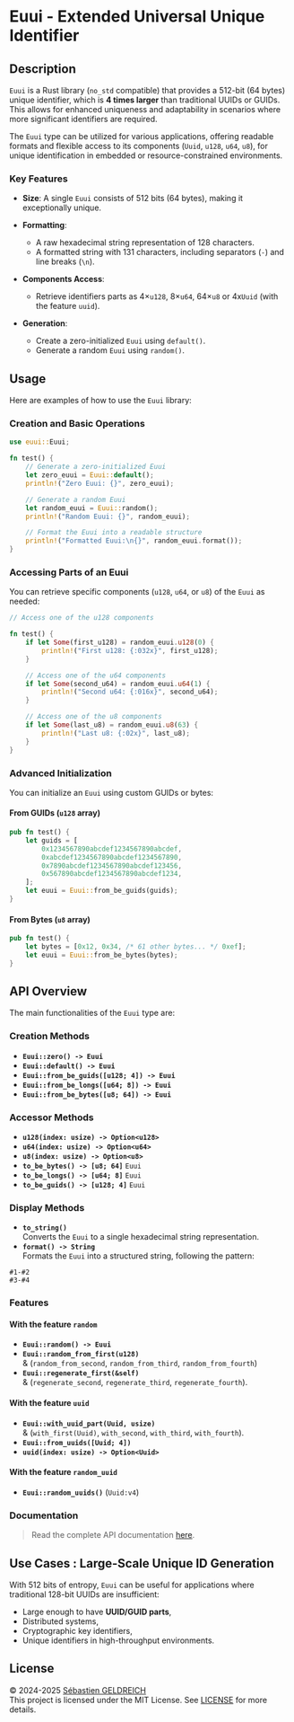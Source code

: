 # Euui - Extended Universal Unique Identifier

## Description

`Euui` is a Rust library (`no_std` compatible) that provides a 512-bit (64 bytes) unique identifier, which is **4 times
larger** than traditional UUIDs or GUIDs. This allows for enhanced uniqueness and adaptability in scenarios where more
significant identifiers are required.

The `Euui` type can be utilized for various applications, offering readable formats and flexible access to its
components (`Uuid`, `u128`, `u64`, `u8`), for unique identification in embedded or resource-constrained environments.

### Key Features

- **Size**: A single `Euui` consists of 512 bits (64 bytes), making it exceptionally unique.
- **Formatting**:
    - A raw hexadecimal string representation of 128 characters.
    - A formatted string with 131 characters, including separators (`-`) and line breaks (`\n`).

- **Components Access**:
    - Retrieve identifiers parts as 4×`u128`, 8×`u64`, 64×`u8` or 4x`Uuid` (with the feature `uuid`).

- **Generation**:
    - Create a zero-initialized `Euui` using `default()`.
    - Generate a random `Euui` using `random()`.

## Usage

Here are examples of how to use the `Euui` library:

### Creation and Basic Operations

```rust
use euui::Euui;

fn test() {
    // Generate a zero-initialized Euui
    let zero_euui = Euui::default();
    println!("Zero Euui: {}", zero_euui);

    // Generate a random Euui
    let random_euui = Euui::random();
    println!("Random Euui: {}", random_euui);

    // Format the Euui into a readable structure
    println!("Formatted Euui:\n{}", random_euui.format());
}
```

### Accessing Parts of an Euui

You can retrieve specific components (`u128`, `u64`, or `u8`) of the `Euui` as needed:

```rust
// Access one of the u128 components

fn test() {
    if let Some(first_u128) = random_euui.u128(0) {
        println!("First u128: {:032x}", first_u128);
    }

    // Access one of the u64 components
    if let Some(second_u64) = random_euui.u64(1) {
        println!("Second u64: {:016x}", second_u64);
    }

    // Access one of the u8 components
    if let Some(last_u8) = random_euui.u8(63) {
        println!("Last u8: {:02x}", last_u8);
    }
}
```

### Advanced Initialization

You can initialize an `Euui` using custom GUIDs or bytes:

#### From GUIDs (`u128` array)

```rust
pub fn test() {
    let guids = [
        0x1234567890abcdef1234567890abcdef,
        0xabcdef1234567890abcdef1234567890,
        0x7890abcdef1234567890abcdef123456,
        0x567890abcdef1234567890abcdef1234,
    ];
    let euui = Euui::from_be_guids(guids);
}
```

#### From Bytes (`u8` array)

```rust
pub fn test() {
    let bytes = [0x12, 0x34, /* 61 other bytes... */ 0xef];
    let euui = Euui::from_be_bytes(bytes);
}
```

## API Overview

The main functionalities of the `Euui` type are:

### Creation Methods

- **`Euui::zero() -> Euui`**
- **`Euui::default() -> Euui`**
- **`Euui::from_be_guids([u128; 4]) -> Euui`**
- **`Euui::from_be_longs([u64; 8]) -> Euui`**
- **`Euui::from_be_bytes([u8; 64]) -> Euui`**

### Accessor Methods

- **`u128(index: usize) -> Option<u128>`**
- **`u64(index: usize) -> Option<u64>`**
- **`u8(index: usize) -> Option<u8>`**
- **`to_be_bytes() -> [u8; 64]`** `Euui`
- **`to_be_longs() -> [u64; 8]`** `Euui`
- **`to_be_guids() -> [u128; 4]`** `Euui`

### Display Methods

- **`to_string()`**  
  Converts the `Euui` to a single hexadecimal string representation.
- **`format() -> String`**  
  Formats the `Euui` into a structured string, following the pattern:
```
#1-#2  
#3-#4
```  

### Features

#### With the feature `random`

- **`Euui::random() -> Euui`**
- **`Euui::random_from_first(u128)`**   
  & (`random_from_second`, `random_from_third`, `random_from_fourth`)
- **`Euui::regenerate_first(&self)`**    
  & (`regenerate_second`, `regenerate_third`, `regenerate_fourth`).

#### With the feature `uuid`

- **`Euui::with_uuid_part(Uuid, usize)`**  
  & (`with_first(Uuid)`, `with_second`, `with_third`, `with_fourth`).
- **`Euui::from_uuids([Uuid; 4])`**
- **`uuid(index: usize) -> Option<Uuid>`**

#### With the feature `random_uuid`

- **`Euui::random_uuids()`** (`Uuid:v4`)

### Documentation

> Read the complete API documentation [here](https://docs.rs/euui).

## Use Cases : Large-Scale Unique ID Generation

With 512 bits of entropy, `Euui` can be useful for applications where traditional 128-bit UUIDs are insufficient:

- Large enough to have **UUID/GUID parts**,
- Distributed systems,
- Cryptographic key identifiers,
- Unique identifiers in high-throughput environments.

## License

&copy; 2024-2025 [Sébastien GELDREICH](mailto:dev@trehinos.eu)  
This project is licensed under the MIT License. See [LICENSE]() for more details.